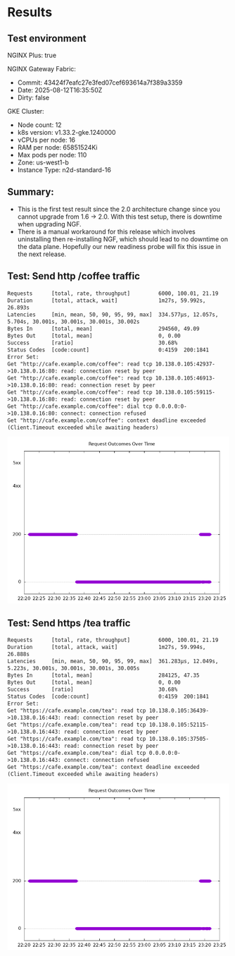 # Results

## Test environment

NGINX Plus: true

NGINX Gateway Fabric:

- Commit: 43424f7eafc27e3fed07cef693614a7f389a3359
- Date: 2025-08-12T16:35:50Z
- Dirty: false

GKE Cluster:

- Node count: 12
- k8s version: v1.33.2-gke.1240000
- vCPUs per node: 16
- RAM per node: 65851524Ki
- Max pods per node: 110
- Zone: us-west1-b
- Instance Type: n2d-standard-16

## Summary:

- This is the first test result since the 2.0 architecture change since you cannot upgrade from 1.6 -> 2.0. With this test setup, there is downtime when upgrading NGF. 
- There is a manual workaround for this release which involves uninstalling then re-installing NGF, which should lead to no downtime on the data plane. Hopefully our new readiness probe will fix this issue in the next release.

## Test: Send http /coffee traffic

```text
Requests      [total, rate, throughput]         6000, 100.01, 21.19
Duration      [total, attack, wait]             1m27s, 59.992s, 26.893s
Latencies     [min, mean, 50, 90, 95, 99, max]  334.577µs, 12.057s, 5.704s, 30.001s, 30.001s, 30.001s, 30.002s
Bytes In      [total, mean]                     294560, 49.09
Bytes Out     [total, mean]                     0, 0.00
Success       [ratio]                           30.68%
Status Codes  [code:count]                      0:4159  200:1841  
Error Set:
Get "http://cafe.example.com/coffee": read tcp 10.138.0.105:42937->10.138.0.16:80: read: connection reset by peer
Get "http://cafe.example.com/coffee": read tcp 10.138.0.105:46913->10.138.0.16:80: read: connection reset by peer
Get "http://cafe.example.com/coffee": read tcp 10.138.0.105:59115->10.138.0.16:80: read: connection reset by peer
Get "http://cafe.example.com/coffee": dial tcp 0.0.0.0:0->10.138.0.16:80: connect: connection refused
Get "http://cafe.example.com/coffee": context deadline exceeded (Client.Timeout exceeded while awaiting headers)
```

![http-plus.png](http-plus.png)

## Test: Send https /tea traffic

```text
Requests      [total, rate, throughput]         6000, 100.01, 21.19
Duration      [total, attack, wait]             1m27s, 59.994s, 26.888s
Latencies     [min, mean, 50, 90, 95, 99, max]  361.283µs, 12.049s, 5.223s, 30.001s, 30.001s, 30.001s, 30.005s
Bytes In      [total, mean]                     284125, 47.35
Bytes Out     [total, mean]                     0, 0.00
Success       [ratio]                           30.68%
Status Codes  [code:count]                      0:4159  200:1841  
Error Set:
Get "https://cafe.example.com/tea": read tcp 10.138.0.105:36439->10.138.0.16:443: read: connection reset by peer
Get "https://cafe.example.com/tea": read tcp 10.138.0.105:52115->10.138.0.16:443: read: connection reset by peer
Get "https://cafe.example.com/tea": read tcp 10.138.0.105:37505->10.138.0.16:443: read: connection reset by peer
Get "https://cafe.example.com/tea": dial tcp 0.0.0.0:0->10.138.0.16:443: connect: connection refused
Get "https://cafe.example.com/tea": context deadline exceeded (Client.Timeout exceeded while awaiting headers)
```

![https-plus.png](https-plus.png)
